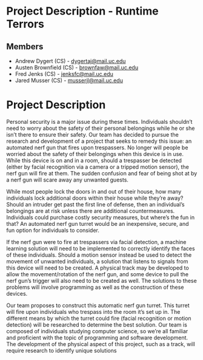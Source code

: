 
# Project Description - Runtime Terrors

## Members
* Andrew Dygert (CS) - dygertaj@mail.uc.edu
* Austen Brownfield (CS) - brownfaw@mail.uc.edu
* Fred Jenks (CS) - jenksfc@mail.uc.edu
* Jared Musser (CS) - musserjl@mail.uc.edu

# Project Description

Personal security is a major issue during these times. Individuals shouldn’t need to worry about the safety of their personal belongings while he or she isn’t there to ensure their safety. Our team has decided to pursue the research and development of a project that seeks to remedy this issue: an automated nerf gun that fires upon trespassers. No longer will people be worried about the safety of their belongings when this device is in use. While this device is on and in a room, should a trespasser be detected (either by facial recognition via a camera or a tripped motion sensor), the nerf gun will fire at them. The sudden confusion and fear of being shot at by a nerf gun will scare away any unwanted guests.

While most people lock the doors in and out of their house, how many individuals lock additional doors within their house while they’re away? Should an intruder get past the first line of defense, then an individual’s belongings are at risk unless there are additional countermeasures. Individuals could purchase costly security measures, but where’s the fun in that? An automated nerf gun turret would be an inexpensive, secure, and fun option for individuals to consider.

If the nerf gun were to fire at trespassers via facial detection, a machine learning solution will need to be implemented to correctly identify the faces of these individuals. Should a motion sensor instead be used to detect the movement of unwanted individuals, a solution that listens to signals from this device will need to be created. A physical track may be developed to allow the movement/rotation of the nerf gun, and some device to pull the nerf gun’s trigger will also need to be created as well. The solutions to these problems will involve programming as well as the construction of these devices.

Our team proposes to construct this automatic nerf gun turret. This turret will fire upon individuals who trespass into the room it’s set up in. The different means by which the turret could fire (facial recognition or motion detection) will be researched to determine the best solution. Our team is composed of individuals studying computer science, so we’re all familiar and proficient with the topic of programming and software development. The development of the physical aspect of this project, such as a track, will require research to identify unique solutions

